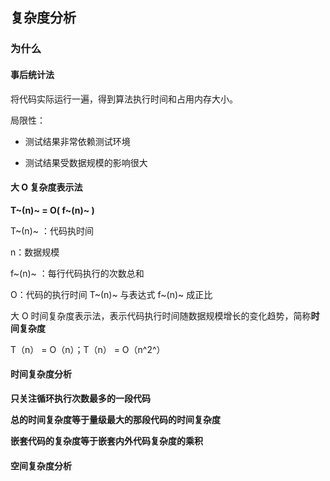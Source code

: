 ## 复杂度分析

### 为什么

#### 事后统计法

将代码实际运行一遍，得到算法执行时间和占用内存大小。

局限性：

- 测试结果非常依赖测试环境

- 测试结果受数据规模的影响很大

#### 大 O 复杂度表示法

**T~(n)~ = O( f~(n)~ )**

T~(n)~ ：代码执时间

n：数据规模

f~(n)~ ：每行代码执行的次数总和

O：代码的执行时间 T~(n)~ 与表达式 f~(n)~  成正比

大 O 时间复杂度表示法，表示代码执行时间随数据规模增长的变化趋势，简称**时间复杂度**

T（n） = O（n）；T（n） = O（n^2^）

#### 时间复杂度分析

**只关注循环执行次数最多的一段代码**

**总的时间复杂度等于量级最大的那段代码的时间复杂度**

**嵌套代码的复杂度等于嵌套内外代码复杂度的乘积**

#### 空间复杂度分析

